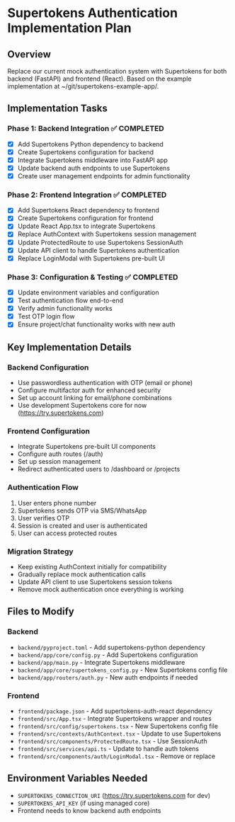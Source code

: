 # Supertokens Authentication Implementation Plan

## Overview
Replace our current mock authentication system with Supertokens for both backend (FastAPI) and frontend (React). Based on the example implementation at ~/git/supertokens-example-app/.

## Implementation Tasks

### Phase 1: Backend Integration ✅ COMPLETED
- [x] Add Supertokens Python dependency to backend
- [x] Create Supertokens configuration for backend
- [x] Integrate Supertokens middleware into FastAPI app
- [x] Update backend auth endpoints to use Supertokens
- [x] Create user management endpoints for admin functionality

### Phase 2: Frontend Integration ✅ COMPLETED
- [x] Add Supertokens React dependency to frontend
- [x] Create Supertokens configuration for frontend
- [x] Update React App.tsx to integrate Supertokens
- [x] Replace AuthContext with Supertokens session management
- [x] Update ProtectedRoute to use Supertokens SessionAuth
- [x] Update API client to handle Supertokens authentication
- [x] Replace LoginModal with Supertokens pre-built UI

### Phase 3: Configuration & Testing ✅ COMPLETED
- [x] Update environment variables and configuration
- [x] Test authentication flow end-to-end
- [x] Verify admin functionality works
- [x] Test OTP login flow
- [x] Ensure project/chat functionality works with new auth

## Key Implementation Details

### Backend Configuration
- Use passwordless authentication with OTP (email or phone)
- Configure multifactor auth for enhanced security
- Set up account linking for email/phone combinations
- Use development Supertokens core for now (https://try.supertokens.com)

### Frontend Configuration
- Integrate Supertokens pre-built UI components
- Configure auth routes (/auth)
- Set up session management
- Redirect authenticated users to /dashboard or /projects

### Authentication Flow
1. User enters phone number
2. Supertokens sends OTP via SMS/WhatsApp
3. User verifies OTP
4. Session is created and user is authenticated
5. User can access protected routes

### Migration Strategy
- Keep existing AuthContext initially for compatibility
- Gradually replace mock authentication calls
- Update API client to use Supertokens session tokens
- Remove mock authentication once everything is working

## Files to Modify

### Backend
- `backend/pyproject.toml` - Add supertokens-python dependency
- `backend/app/core/config.py` - Add Supertokens configuration
- `backend/app/main.py` - Integrate Supertokens middleware
- `backend/app/core/supertokens_config.py` - New Supertokens config file
- `backend/app/routers/auth.py` - New auth endpoints if needed

### Frontend
- `frontend/package.json` - Add supertokens-auth-react dependency
- `frontend/src/App.tsx` - Integrate Supertokens wrapper and routes
- `frontend/src/config/supertokens.tsx` - New Supertokens config file
- `frontend/src/contexts/AuthContext.tsx` - Update to use Supertokens
- `frontend/src/components/ProtectedRoute.tsx` - Use SessionAuth
- `frontend/src/services/api.ts` - Update to handle auth tokens
- `frontend/src/components/auth/LoginModal.tsx` - Remove or replace

## Environment Variables Needed
- `SUPERTOKENS_CONNECTION_URI` (https://try.supertokens.com for dev)
- `SUPERTOKENS_API_KEY` (if using managed core)
- Frontend needs to know backend auth endpoints